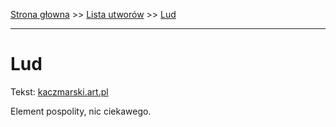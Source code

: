 [Strona głowna](../index.md) >> [Lista utworów](../list.md) >> [Lud](269.md)

---

# Lud

Tekst: [kaczmarski.art.pl](https://www.kaczmarski.art.pl/tworczosc/wiersze/lud/)

Element pospolity, nic ciekawego.